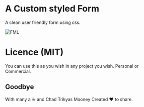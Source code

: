 # A Custom styled Form

A clean user friendly form using css.

<img src="images/img.png" alt="FML"/>

# Licence (MIT)

You can use this as you wish in any project you wish. Personal or Commercial.

## Goodbye

With many a ☕ and Chad Trikyas Mooney Created ❤️ to share.
